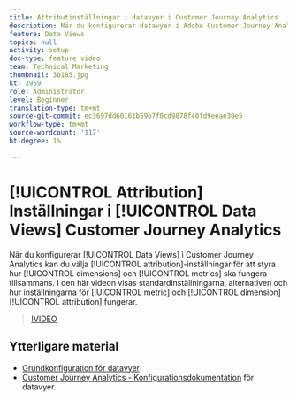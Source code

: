 ```yaml
---
title: Attributinställningar i datavyer i Customer Journey Analytics
description: När du konfigurerar datavyer i Adobe Customer Journey Analytics kan du välja attribueringsinställningar för att styra hur mått och mätvärden fungerar tillsammans. I den här videon får du hjälp med standardinställningar, alternativ och hur mått- och dimensionsattribueringsinställningarna samverkar.
feature: Data Views
topics: null
activity: setup
doc-type: feature video
team: Technical Marketing
thumbnail: 30185.jpg
kt: 3959
role: Administrator
level: Beginner
translation-type: tm+mt
source-git-commit: ec3697dd60161b59b7f0cd9878f40fd9eeae30e5
workflow-type: tm+mt
source-wordcount: '117'
ht-degree: 1%

---
```



# [!UICONTROL Attribution] Inställningar i  [!UICONTROL Data Views] Customer Journey Analytics

När du konfigurerar [!UICONTROL Data Views] i Customer Journey Analytics kan du välja [!UICONTROL attribution]-inställningar för att styra hur [!UICONTROL dimensions] och [!UICONTROL metrics] ska fungera tillsammans. I den här videon visas standardinställningarna, alternativen och hur inställningarna för [!UICONTROL metric] och [!UICONTROL dimension] [!UICONTROL attribution] fungerar.

>[!VIDEO](https://video.tv.adobe.com/v/30185/?quality=12&enable10seconds=on&speedcontrol=on)

## Ytterligare material

* [Grundkonfiguration för datavyer](basic-configuration-for-data-views.md)
* [Customer Journey Analytics - Konfigurationsdokumentation](https://docs.adobe.com/content/help/en/analytics-platform/using/cja-dataviews/configure-dataviews.html) för datavyer.
